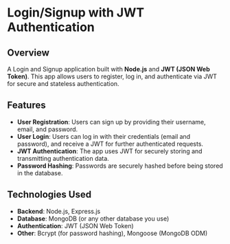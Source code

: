 # Login/Signup with JWT Authentication

## Overview
A Login and Signup application built with **Node.js** and **JWT (JSON Web Token)**. This app allows users to register, log in, and authenticate via JWT for secure and stateless authentication.

## Features
- **User Registration**: Users can sign up by providing their username, email, and password.
- **User Login**: Users can log in with their credentials (email and password), and receive a JWT for further authenticated requests.
- **JWT Authentication**: The app uses JWT for securely storing and transmitting authentication data.
- **Password Hashing**: Passwords are securely hashed before being stored in the database.

## Technologies Used
- **Backend**: Node.js, Express.js
- **Database**: MongoDB (or any other database you use)
- **Authentication**: JWT (JSON Web Token)
- **Other**: Bcrypt (for password hashing), Mongoose (MongoDB ODM)


